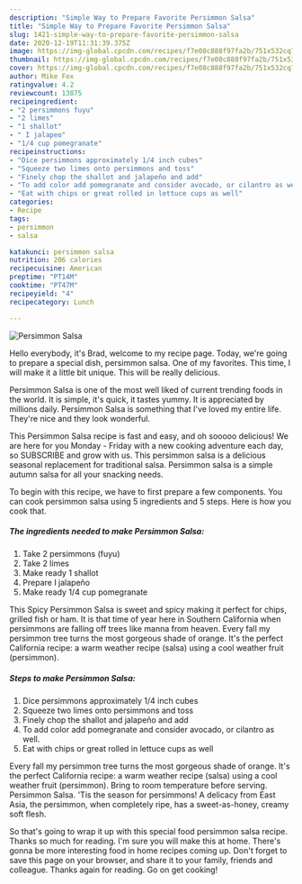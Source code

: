 ```yaml
---
description: "Simple Way to Prepare Favorite Persimmon Salsa"
title: "Simple Way to Prepare Favorite Persimmon Salsa"
slug: 1421-simple-way-to-prepare-favorite-persimmon-salsa
date: 2020-12-19T11:31:39.375Z
image: https://img-global.cpcdn.com/recipes/f7e08c888f97fa2b/751x532cq70/persimmon-salsa-recipe-main-photo.jpg
thumbnail: https://img-global.cpcdn.com/recipes/f7e08c888f97fa2b/751x532cq70/persimmon-salsa-recipe-main-photo.jpg
cover: https://img-global.cpcdn.com/recipes/f7e08c888f97fa2b/751x532cq70/persimmon-salsa-recipe-main-photo.jpg
author: Mike Fox
ratingvalue: 4.2
reviewcount: 13875
recipeingredient:
- "2 persimmons fuyu"
- "2 limes"
- "1 shallot"
- " I jalapeo"
- "1/4 cup pomegranate"
recipeinstructions:
- "Dice persimmons approximately 1/4 inch cubes"
- "Squeeze two limes onto persimmons and toss"
- "Finely chop the shallot and jalapeño and add"
- "To add color add pomegranate and consider avocado, or cilantro as well."
- "Eat with chips or great rolled in lettuce cups as well"
categories:
- Recipe
tags:
- persimmon
- salsa

katakunci: persimmon salsa 
nutrition: 206 calories
recipecuisine: American
preptime: "PT14M"
cooktime: "PT47M"
recipeyield: "4"
recipecategory: Lunch

---
```



![Persimmon Salsa](https://img-global.cpcdn.com/recipes/f7e08c888f97fa2b/751x532cq70/persimmon-salsa-recipe-main-photo.jpg)

Hello everybody, it's Brad, welcome to my recipe page. Today, we're going to prepare a special dish, persimmon salsa. One of my favorites. This time, I will make it a little bit unique. This will be really delicious.

Persimmon Salsa is one of the most well liked of current trending foods in the world. It is simple, it's quick, it tastes yummy. It is appreciated by millions daily. Persimmon Salsa is something that I've loved my entire life. They're nice and they look wonderful.

This Persimmon Salsa recipe is fast and easy, and oh sooooo delicious! We are here for you Monday - Friday with a new cooking adventure each day, so SUBSCRIBE and grow with us. This persimmon salsa is a delicious seasonal replacement for traditional salsa. Persimmon salsa is a simple autumn salsa for all your snacking needs.


To begin with this recipe, we have to first prepare a few components. You can cook persimmon salsa using 5 ingredients and 5 steps. Here is how you cook that.

<!--inarticleads1-->

##### The ingredients needed to make Persimmon Salsa:

1. Take 2 persimmons (fuyu)
1. Take 2 limes
1. Make ready 1 shallot
1. Prepare  I jalapeño
1. Make ready 1/4 cup pomegranate


This Spicy Persimmon Salsa is sweet and spicy making it perfect for chips, grilled fish or ham. It is that time of year here in Southern California when persimmons are falling off trees like manna from heaven. Every fall my persimmon tree turns the most gorgeous shade of orange. It&#39;s the perfect California recipe: a warm weather recipe (salsa) using a cool weather fruit (persimmon). 

<!--inarticleads2-->

##### Steps to make Persimmon Salsa:

1. Dice persimmons approximately 1/4 inch cubes
1. Squeeze two limes onto persimmons and toss
1. Finely chop the shallot and jalapeño and add
1. To add color add pomegranate and consider avocado, or cilantro as well.
1. Eat with chips or great rolled in lettuce cups as well


Every fall my persimmon tree turns the most gorgeous shade of orange. It&#39;s the perfect California recipe: a warm weather recipe (salsa) using a cool weather fruit (persimmon). Bring to room temperature before serving. Persimmon Salsa. &#39;Tis the season for persimmons! A delicacy from East Asia, the persimmon, when completely ripe, has a sweet-as-honey, creamy soft flesh. 

So that's going to wrap it up with this special food persimmon salsa recipe. Thanks so much for reading. I'm sure you will make this at home. There's gonna be more interesting food in home recipes coming up. Don't forget to save this page on your browser, and share it to your family, friends and colleague. Thanks again for reading. Go on get cooking!
